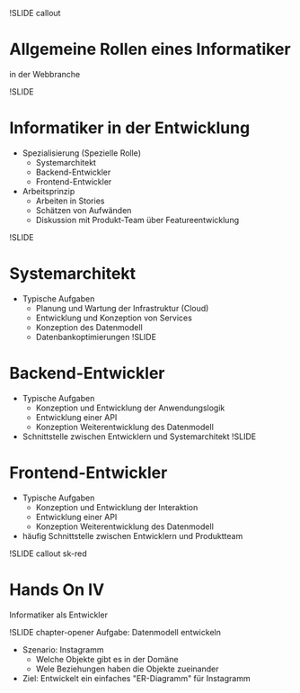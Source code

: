 !SLIDE callout
# Allgemeine Rollen eines Informatiker
in der Webbranche

!SLIDE

# Informatiker in der Entwicklung
* Spezialisierung (Spezielle Rolle)
  * Systemarchitekt
  * Backend-Entwickler
  * Frontend-Entwickler
* Arbeitsprinzip
  * Arbeiten in Stories
  * Schätzen von Aufwänden
  * Diskussion mit Produkt-Team über Featureentwicklung

!SLIDE

# Systemarchitekt
* Typische Aufgaben
  * Planung und Wartung der Infrastruktur (Cloud)
  * Entwicklung und Konzeption von Services
  * Konzeption des Datenmodell
  * Datenbankoptimierungen
!SLIDE

# Backend-Entwickler
* Typische Aufgaben
  * Konzeption und Entwicklung der Anwendungslogik
  * Entwicklung einer API
  * Konzeption Weiterentwicklung des Datenmodell
* Schnittstelle zwischen Entwicklern und Systemarchitekt
!SLIDE

# Frontend-Entwickler
* Typische Aufgaben
  * Konzeption und Entwicklung der Interaktion
  * Entwicklung einer API
  * Konzeption Weiterentwicklung des Datenmodell
* häufig Schnittstelle zwischen Entwicklern und Produktteam

!SLIDE callout sk-red
# Hands On IV

Informatiker als Entwickler

!SLIDE chapter-opener
Aufgabe: Datenmodell entwickeln

* Szenario: Instagramm
  * Welche Objekte gibt es in der Domäne
  * Wele Beziehungen haben die Objekte zueinander
* Ziel: Entwickelt ein einfaches "ER-Diagramm" für Instagramm
